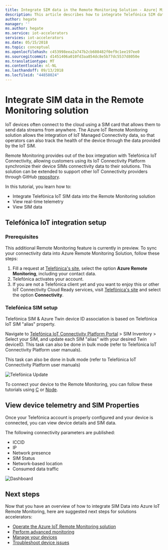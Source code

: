 ```yaml
---
title: Integrate SIM data in the Remote Monitoring Solution - Azure| Microsoft Docs
description: This article describes how to integrate Telefónica SIM data into the Remote Monitoring solution.
author: hegate
manager: ''
ms.author: hegate
ms.service: iot-accelerators
services: iot-accelerators
ms.date: 05/15/2018
ms.topic: conceptual
ms.openlocfilehash: c453998eea2a747b2cb608482f0ef9c1ee197ee0
ms.sourcegitcommit: d1451406a010fd3aa854dc8e5b77dc5537d8050e
ms.translationtype: MT
ms.contentlocale: nl-NL
ms.lasthandoff: 09/13/2018
ms.locfileid: "44858024"
---
```

# <a name="integrate-sim-data-in-the-remote-monitoring-solution"></a>Integrate SIM data in the Remote Monitoring solution

IoT devices often connect to the cloud using a SIM card that allows them to send data streams from anywhere. The Azure IoT Remote Monitoring solution allows the integration of IoT Managed Connectivity data, so that operators can also track the health of the device through the data provided by the IoT SIM.

Remote Monitoring provides out of the box integration with Telefónica IoT Connectivity, allowing customers using its IoT Connectivity Platform synchronize their device SIMs connectivity data to their solutions. This solution can be extended to support other IoT Connectivity providers through GitHub [repository](http://github.com/Azure/azure-iot-pcs-remote-monitoring-dotnet).

In this tutorial, you learn how to:

* Integrate Telefónica IoT SIM data into the Remote Monitoring solution
* View real-time telemetry
* View SIM data

## <a name="telefnica-iot-integration-setup"></a>Telefónica IoT integration setup

### <a name="prerequisites"></a>Prerequisites

This additional Remote Monitoring feature is currently in preview. To sync your connectivity data into Azure Remote Monitoring Solution, follow these steps:

1. Fill a request at [Telefónica's site](https://iot.telefonica.com/contact), select the option **Azure Remote Monitoring**, including your contact data.
2. Telefónica activates your account.
3. If you are not a Telefónica client yet and you want to enjoy this or other IoT Connectivity Cloud Ready services, visit [Telefónica's site](https://iot.telefonica.com/) and select the option **Connectivity**.

### <a name="telefnica-sim-setup"></a>Telefónica SIM setup
Telefónica SIM & Azure Twin device ID association is based on Telefónica IoT SIM "alias" property. 

Navigate to [Telefónica IoT Connectivity Platform Portal](https://m2m-movistar-es.telefonica.com/) > SIM Inventory > Select your SIM, and update each SIM "alias" with your desired Twin deviceID. This task can also be done in bulk mode (refer to Telefónica IoT Connectivity Platform user manuals).

This task can also be done in bulk mode (refer to Telefónica IoT Connectivity Platform user manuals)

![Telefónica Update](./media/iot-accelerators-remote-monitoring-telefonica-sim/telefonica_site.png)

To connect your device to the Remote Monitoring, you can follow these tutorials using [C](iot-accelerators-connecting-devices-linux.md) or [Node](iot-accelerators-connecting-devices-node.md). 

## <a name="view-device-telemetry-and-sim-properties"></a>View device telemetry and SIM Properties

Once your Telefónica account is properly configured and your device is connected, you can view device details and SIM data.

The following connectivity parameters are published:

* ICCID
* IP
* Network presence
* SIM Status
* Network-based location
* Consumed data traffic

![Dashboard](./media/iot-accelerators-remote-monitoring-telefonica-sim/dashboard.png)

## <a name="next-steps"></a>Next steps

Now that you have an overview of how to integrate SIM Data into Azure IoT Remote Monitoring, here are suggested next steps for solutions accelerators:

* [Operate the Azure IoT Remote Monitoring solution](quickstart-remote-monitoring-deploy.md)
* [Perform advanced monitoring](iot-accelerators-remote-monitoring-monitor.md)
* [Manage your devices](iot-accelerators-remote-monitoring-manage.md)
* [Troubleshoot device issues](iot-accelerators-remote-monitoring-maintain.md)


